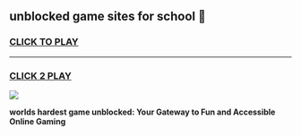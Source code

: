 
## unblocked game sites for school 👋
<h3>
<a href="https://premium.freeplayer.one?title=unblocked_game_sites_for_school&ref=13F">CLICK TO PLAY</a></h3>
<hr>

<h3>
<a href="https://premium.freeplayer.one?title=unblocked_game_sites_for_school&ref=13F">CLICK 2 PLAY</a>
  
</h3>

<a href="https://premium.freeplayer.one?title=unblocked_game_sites_for_school&ref=12F/"><img src="https://clearcache.store/games.png"></a>


**worlds hardest game unblocked: Your Gateway to Fun and Accessible Online Gaming**
